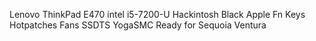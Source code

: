 Lenovo ThinkPad E470 intel i5-7200-U Hackintosh Black Apple Fn Keys Hotpatches Fans SSDTS YogaSMC 
Ready for Sequoia Ventura 

